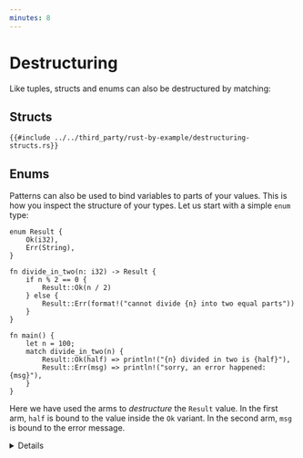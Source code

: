 ```yaml
---
minutes: 8
---
```


# Destructuring

Like tuples, structs and enums can also be destructured by matching:

## Structs

```rust,editable
{{#include ../../third_party/rust-by-example/destructuring-structs.rs}}
```

## Enums

Patterns can also be used to bind variables to parts of your values. This is how
you inspect the structure of your types. Let us start with a simple `enum` type:

```rust,editable
enum Result {
    Ok(i32),
    Err(String),
}

fn divide_in_two(n: i32) -> Result {
    if n % 2 == 0 {
        Result::Ok(n / 2)
    } else {
        Result::Err(format!("cannot divide {n} into two equal parts"))
    }
}

fn main() {
    let n = 100;
    match divide_in_two(n) {
        Result::Ok(half) => println!("{n} divided in two is {half}"),
        Result::Err(msg) => println!("sorry, an error happened: {msg}"),
    }
}
```

Here we have used the arms to _destructure_ the `Result` value. In the first
arm, `half` is bound to the value inside the `Ok` variant. In the second arm,
`msg` is bound to the error message.

<details>

# Structs

- Change the literal values in `foo` to match with the other patterns.
- Add a new field to `Foo` and make changes to the pattern as needed.
- The distinction between a capture and a constant expression can be hard to
  spot. Try changing the `2` in the second arm to a variable, and see that it
  subtly doesn't work. Change it to a `const` and see it working again.

# Enums

Key points:

- The `if`/`else` expression is returning an enum that is later unpacked with a
  `match`.
- You can try adding a third variant to the enum definition and displaying the
  errors when running the code. Point out the places where your code is now
  inexhaustive and how the compiler tries to give you hints.
- The values in the enum variants can only be accessed after being pattern
  matched.
- Demonstrate what happens when the search is inexhaustive. Note the advantage
  the Rust compiler provides by confirming when all cases are handled.
- Save the result of `divide_in_two` in the `result` variable and `match` it in
  a loop. That won't compile because `msg` is consumed when matched. To fix it,
  match `&result` instead of `result`. That will make `msg` a reference so it
  won't be consumed. This
  ["match ergonomics"](https://rust-lang.github.io/rfcs/2005-match-ergonomics.html)
  appeared in Rust 2018. If you want to support older Rust, replace `msg` with
  `ref msg` in the pattern.

</details>
